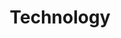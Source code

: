 ---
title: Technology
description: Technology is the application of knowledge for achieving practical goals in a reproducible way.
image: technology.jpg

# Badge style
style:
    background: "#3399ff"
    color: "#fff"
---